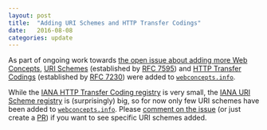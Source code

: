 ```yaml
---
layout: post
title:  "Adding URI Schemes and HTTP Transfer Codings"
date:   2016-08-08
categories: update
---
```


As part of ongoing work towards [the open issue about adding more Web Concepts](https://github.com/dret/webconcepts/issues/13), [URI Schemes](/concepts/uri-schemes) (established by [RFC 7595](/specs/IETF/RFC/7595)) and [HTTP Transfer Codings](/concepts/http-transfer-codings) (established by [RFC 7230](/specs/IETF/RFC/7230)) were added to [`webconcepts.info`](http://webconcepts.info).

While the [IANA HTTP Transfer Coding registry](http://www.iana.org/assignments/http-parameters/http-parameters.xhtml#transfer-coding) is very small, the [IANA URI Scheme registry](http://www.iana.org/assignments/uri-schemes/uri-schemes.xhtml) is (surprisingly) big, so for now only few URI schemes have been added to [`webconcepts.info`](http://webconcepts.info). Please [comment on the issue](https://github.com/dret/webconcepts/issues/23) (or just create a [PR](https://github.com/dret/webconcepts/pulls)) if you want to see specific URI schemes added.

